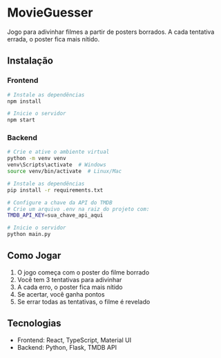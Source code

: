 # MovieGuesser

Jogo para adivinhar filmes a partir de posters borrados. A cada tentativa errada, o poster fica mais nítido.

## Instalação

### Frontend
```bash
# Instale as dependências
npm install

# Inicie o servidor
npm start
```

### Backend
```bash
# Crie e ative o ambiente virtual
python -m venv venv
venv\Scripts\activate  # Windows
source venv/bin/activate  # Linux/Mac

# Instale as dependências
pip install -r requirements.txt

# Configure a chave da API do TMDB
# Crie um arquivo .env na raiz do projeto com:
TMDB_API_KEY=sua_chave_api_aqui

# Inicie o servidor
python main.py
```

## Como Jogar

1. O jogo começa com o poster do filme borrado
2. Você tem 3 tentativas para adivinhar
3. A cada erro, o poster fica mais nítido
4. Se acertar, você ganha pontos
5. Se errar todas as tentativas, o filme é revelado

## Tecnologias

- Frontend: React, TypeScript, Material UI
- Backend: Python, Flask, TMDB API 